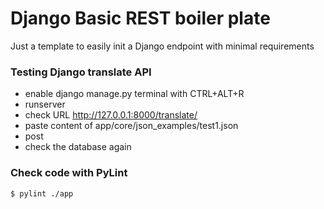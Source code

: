 Django Basic REST boiler plate
=======

Just a template to easily init a Django endpoint with minimal requirements

### Testing Django translate API

- enable django manage.py terminal with CTRL+ALT+R
- runserver
- check URL http://127.0.0.1:8000/translate/
- paste content of app/core/json_examples/test1.json
- post
- check the database again

### Check code with PyLint

```commandline
$ pylint ./app
```
